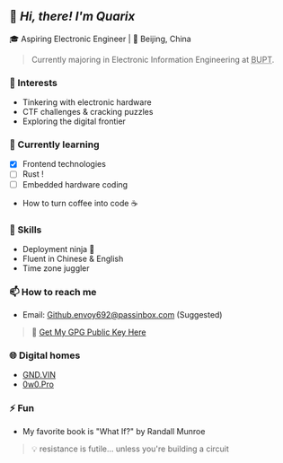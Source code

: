## 👋 *Hi, there! I'm Quarix*

🎓 Aspiring Electronic Engineer | 📍 Beijing, China

> Currently majoring in Electronic Information Engineering at <abbr title="Beijing University of Posts and Telecommunications">BUPT</abbr>.

### 👀 Interests

- Tinkering with electronic hardware
- CTF challenges & cracking puzzles
- Exploring the digital frontier

### 🌱 Currently learning

- [x] Frontend technologies
- [ ] Rust ! 
- [ ] Embedded hardware coding  
- How to turn coffee into code ☕️

### 💼 Skills

- Deployment ninja 🥷
- Fluent in Chinese & English
- Time zone juggler

### 📫 How to reach me

- Email: [Github.envoy692@passinbox.com](mailto:Github.envoy692@passinbox.com)  (Suggested)

>🔑 [Get My GPG Public Key Here](https://github.com/uarix.gpg)

### 🌐 Digital homes

- [GND.VIN](https://GND.VIN/)
- [0w0.Pro](https://0w0.Pro/)

### ⚡ Fun

- My favorite book is "What If?" by Randall Munroe

> 💡 resistance is futile... unless you're building a circuit
